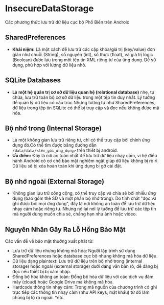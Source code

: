 # InsecureDataStorage
Các phương thức lưu trữ dữ liệu cục bộ Phổ Biến trên Android

## SharedPreferences

* **Khái niệm:** Là một cách để lưu trữ các cặp khóa/giá trị (key/value) đơn giản như chuỗi (String), số nguyên (int), số thực (float), và giá trị logic (Boolean) được lưu trong một tệp tin XML riêng tư của ứng dụng. Dễ sử dụng, phù hợp với lượng dữ liệu nhỏ.

## SQLite Databases

* **Là một hệ quản trị cơ sở dữ liệu quan hệ (relational database)** nhẹ, tự chứa, lưu trữ toàn bộ cơ sở dữ liệu trong một tệp tin duy nhất. Lý tưởng để quản lý dữ liệu có cấu trúc.Nhưng tương tự như SharedPreferences, dữ liệu trong tệp tin SQLite có thể bị truy cập và đọc nếu không được mã hóa.

## Bộ nhớ trong (Internal Storage)

* Là một không gian lưu trữ riêng tư, chỉ có thể truy cập bởi chính ứng dụng đó.Có thể tìm được bằng đường dẫn `/data/data/<tên_gói_ứng_dụng>` trên thiết bị android.
* **Ưu điểm:** Đây là nơi an toàn nhất để lưu trữ dữ liệu nhạy cảm, vì hệ điều hành Android có cơ chế bảo mật nghiêm ngặt giúp dữ liệu không bị rò rỉ. Dữ liệu sẽ bị xóa hoàn toàn khi ứng dụng bị gỡ cài đặt.

## Bộ nhớ ngoài (External Storage)

* Không gian lưu trữ công cộng, có thể truy cập và chia sẻ bởi nhiều ứng dụng (bao gồm thẻ SD và một phần bộ nhớ trong). Do tính chất "đọc và ghi được bởi mọi ứng dụng", đây là nơi không an toàn để lưu trữ dữ liệu nhạy cảm hoặc riêng tư. Nhưng nó lại nơi lý tưởng để lưu trữ các tệp tin mà người dùng muốn chia sẻ, chẳng hạn như ảnh hoặc video.


## Nguyên Nhân Gây Ra Lỗ Hổng Bảo Mật
Các vấn đề về bảo mật thường xuất phát từ:

* Lưu trữ dữ liệu nhưng không mã hóa: Người lập trình sử dụng SharedPreferences hoặc database cục bộ nhưng không mã hóa dữ liệu.
* Dữ liệu dạng plaintext: Lưu trữ dữ liệu trên bộ nhớ trong (internal storage) hoặc ngoài (external storage) dưới dạng văn bản rõ, dễ dàng bị đọc nếu thiết bị bị xâm nhập.
* Đồng bộ hóa không an toàn: Đồng bộ hóa dữ liệu với các dịch vụ đám mây (cloud) hoặc Google Drive mà không mã hóa.
* Hardcode thông tin nhạy cảm: Trong mã nguồn của chương trình có ghi trực tiếp các thông tin nhạy cảm (như API keys, mật khẩu) từ đó làm chúng bị lộ ra ngoài.
*etc.


